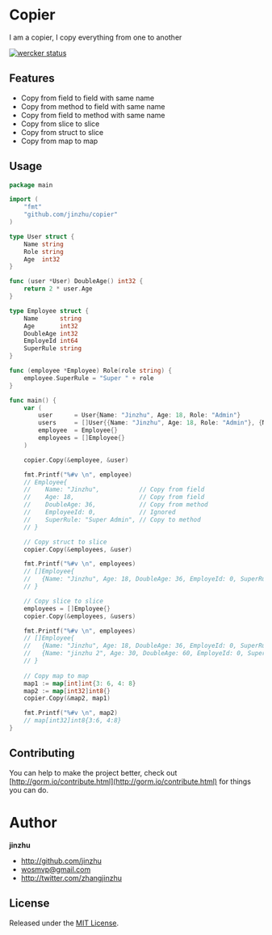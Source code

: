 # Copier

  I am a copier, I copy everything from one to another

[![wercker status](https://app.wercker.com/status/9d44ad2d4e6253929c8fb71359effc0b/s/master "wercker status")](https://app.wercker.com/project/byKey/9d44ad2d4e6253929c8fb71359effc0b)

## Features

* Copy from field to field with same name
* Copy from method to field with same name
* Copy from field to method with same name
* Copy from slice to slice
* Copy from struct to slice
* Copy from map to map
## Usage

```go
package main

import (
	"fmt"
	"github.com/jinzhu/copier"
)

type User struct {
	Name string
	Role string
	Age  int32
}

func (user *User) DoubleAge() int32 {
	return 2 * user.Age
}

type Employee struct {
	Name      string
	Age       int32
	DoubleAge int32
	EmployeId int64
	SuperRule string
}

func (employee *Employee) Role(role string) {
	employee.SuperRule = "Super " + role
}

func main() {
	var (
		user      = User{Name: "Jinzhu", Age: 18, Role: "Admin"}
		users     = []User{{Name: "Jinzhu", Age: 18, Role: "Admin"}, {Name: "jinzhu 2", Age: 30, Role: "Dev"}}
		employee  = Employee{}
		employees = []Employee{}
	)

	copier.Copy(&employee, &user)

	fmt.Printf("%#v \n", employee)
	// Employee{
	//    Name: "Jinzhu",           // Copy from field
	//    Age: 18,                  // Copy from field
	//    DoubleAge: 36,            // Copy from method
	//    EmployeeId: 0,            // Ignored
	//    SuperRule: "Super Admin", // Copy to method
	// }

	// Copy struct to slice
	copier.Copy(&employees, &user)

	fmt.Printf("%#v \n", employees)
	// []Employee{
	//   {Name: "Jinzhu", Age: 18, DoubleAge: 36, EmployeId: 0, SuperRule: "Super Admin"}
	// }

	// Copy slice to slice
	employees = []Employee{}
	copier.Copy(&employees, &users)

	fmt.Printf("%#v \n", employees)
	// []Employee{
	//   {Name: "Jinzhu", Age: 18, DoubleAge: 36, EmployeId: 0, SuperRule: "Super Admin"},
	//   {Name: "jinzhu 2", Age: 30, DoubleAge: 60, EmployeId: 0, SuperRule: "Super Dev"},
	// }
    
    // Copy map to map
	map1 := map[int]int{3: 6, 4: 8}
	map2 := map[int32]int8{}
	copier.Copy(&map2, map1)

	fmt.Printf("%#v \n", map2)
	// map[int32]int8{3:6, 4:8}
}
```

## Contributing

You can help to make the project better, check out [http://gorm.io/contribute.html](http://gorm.io/contribute.html) for things you can do.

# Author

**jinzhu**

* <http://github.com/jinzhu>
* <wosmvp@gmail.com>
* <http://twitter.com/zhangjinzhu>

## License

Released under the [MIT License](https://github.com/jinzhu/copier/blob/master/License).
